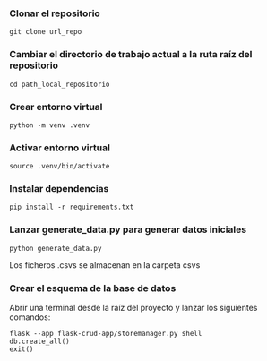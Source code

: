 



### Clonar el repositorio
``` 
git clone url_repo
```

### Cambiar el directorio de trabajo actual a la ruta raíz del repositorio
``` 
cd path_local_repositorio
``` 

### Crear entorno virtual

```	
python -m venv .venv	
```

### Activar entorno virtual
```	
source .venv/bin/activate
```

### Instalar dependencias
```	
pip install -r requirements.txt
```

### Lanzar generate_data.py para generar datos iniciales
```	
python generate_data.py
```
Los ficheros .csvs se almacenan en la carpeta csvs


### Crear el esquema de la base de datos
Abrir una terminal desde la raíz del proyecto y lanzar los siguientes comandos:

```	
flask --app flask-crud-app/storemanager.py shell
db.create_all()
exit()
```
